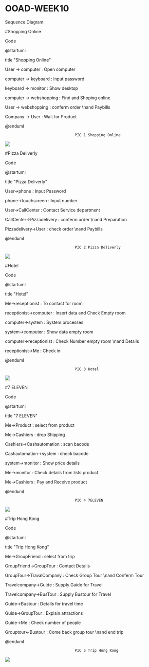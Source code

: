 # OOAD-WEEK10
Sequence Diagram

#Shopping Online

Code

@startuml

title "Shopping Online"


User -> computer : Open computer

computer -> keyboard : Input password

keyboard -> monitor : Show desktop

computer -> webshopping : Find and Shoping online

User -> webshopping : conferm order \nand Paybills

Company -> User : Wait for Product


@enduml

 
                                    PIC 1 Shopping Online
                                          

![](http://www.plantuml.com/plantuml/img/LP112y8m38Nl-HN1ktzW1n44mPC34IzUkZLgMPUKDcFitviE77Wej7dlvNtqMDHbdSO8e44ZuUxsaPG2l_7ACJ3j0E1UAEF-WBsCQLAxDtXDnDiRDi5C0osTkEpDT66ROdAbp98zR8gvHk6WKZTPtuoUog2I_XRDr9KVIuFdm1wTdSfNHxBYRMp_xbxuHNb4gpNvoJNOkgKBCHOuMOdZfQRMT8CF5nHVXjDcyLEl04TYRx_o1G00)



#Pizza Deliverly

Code

@startuml

title "Pizza Deliverly"


User->phone : Input Password

phone->touchscreen : Input number

User->CallCenter : Contact Service department

CallCenter->Pizzadelivery : conferm order \nand Preparation

Pizzadelivery->User : check order \nand Paybills


@enduml



                                    PIC 2 Pizza Deliverly
                                    
                                    
                                    
![](http://www.plantuml.com/plantuml/img/LP2n3eCm34HtVuN5pWzqG4XqwOPKTUiI4bT43Gvo31LyVGDLMx7Qz-xEhfCQqMa80Eer41QjNrU3Pmf-9WbB0G2tH59MOn-Py8GN7YV5rgJqYk80zdbPQPnidwmGyK_4qz2HV0qQ4q93h2HPq4HMOnMl9BEtX8x6N6J8Qu2_iApsEkxJPicSZVmW6J17Pvyx6tROoWORzP413a1PRT4RrfDz7Y6pT3w4bE-hYLr-mHi0)




#Hotel

Code

@startuml

title "Hotel"


Me->receptionist : To contact for room

receptionist->computer : Insert data and Check Empty room

computer->system : System processes

system->computer : Show data empty room

computer->receptionist : Check Number empty room \nand Details

receptionist->Me : Check in


@enduml




                                    PIC 3 Hotel
                                    
                                    
                                    
![](http://www.plantuml.com/plantuml/img/RP2z3i8m38HtFuNLlI_0K5K291ZAKaQMa1ereechs1NgsnCKVYisIxxlVBvQr4IT_02WJWV2OiTAGm403PLL94kZEWvE55TuPBGSr5Z52qUCp1xWMrDMblquASMatWUXgDWPDMX2X-kUx1MtVjJvYRx4PIMpAFa4jNaO8riI8G78gn_djkTRzgM_RelO-V1XykT4VmWyXKUi3QbnWomVQUXDkf3gg2bqgQSx)




#7 ELEVEN

Code

@startuml

title "7 ELEVEN"


Me->Product : select from product

Me->Cashiers : drop Shipping

Cashiers->Cashautomation : scan bacode

Cashautomation->system : check bacode

system->monitor : Show price details

Me->monitor : Check details from lists product

Me->Cashiers : Pay and Receive product


@enduml




                                    PIC 4 7ELEVEN
                                    
                                    
                                    
![](http://www.plantuml.com/plantuml/img/TP31YW8n38RlVOhWVSw2Xq6GkRaY2dlFjj49spP3azd5jz-kLUVaBVpVH_YJhHeMcrDqpjWYmMeDmtxu70uhvzm7TVsnI9YzmGQK8jNXKYJ1rDAcx517fgBL2KKcE8yyJPolpZr9St0sIMWi-N-RnmnVw2LGynRQzNfJerGjFvB_VcajxleacKrAvUTHVciPzWI133bggxGOk_k61spb8wlfsnEEU0FC0KxaYNzeyToMSgYl-WC0)




#Trip Hong Kong

Code

@startuml

title "Trip Hong Kong"


Me->GroupFriend : select from trip

GroupFriend->GroupTour : Contact Details

GroupTour->TravalCompany : Check Group Tour \nand Conferm Tour

Travelcompany->Guide : Supply Guide for Travel

Travelcompany->BusTour : Supply Bustour for Travel

Guide->Bustour : Details for travel time

Guide->GroupTour : Explain attractions

Guide->Me : Check number of people

Grouptour<-Bustour : Come back group tour \nand end trip

@enduml





                                    PIC 5 Trip Hong Kong
                                    
                                    
                                    
![](http://www.plantuml.com/plantuml/img/PP7BQWCn34Nt_WgH_Vn0AI4qVK78ghFinfbeKbFRChOSah-l_60oq8snfNFrkDubrf6piqgnOOkm6QC9y4d-0WSvDagf8mxRZqWvl4U3_WnFaD3Yn317Si32AxNATtYa70NTasSjx2koDZPriYI7xHZrLTizkQ3zlR0_EFr21Q3AlxsMVb9YnkXgIAaYGZiraVJAveoY_SeXs3kqvqmH6lUFVycfJzOL4k0IM6jgbSfoO_lq5U8A0Hk72xdU-EqMh3OUD0iviI6V5kw8ove-knD6e1a2Kh3OdIaDduT7Pt47uQH5SAc-yCENyXVD_PrSvG__0000)



